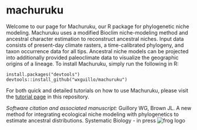 # machuruku
Welcome to our page for Machuruku, our R package for phylogenetic niche modeling. Machuruku uses a modified Bioclim niche-modeling method and ancestral character estimation to reconstruct ancestral niches. Input data consists of present-day climate rasters, a time-calibrated phylogeny, and taxon occurrence data for all tips. Ancestral niche models can be projected into additionally provided paleoclimate data to visualize the geographic origins of a lineage. 
To install Machuruku, simply run the following in R:
```
install.packages("devtools")
devtools::install_github("wxguillo/machuruku")
```
For both quick and detailed tutorials on how to use Machuruku, please visit the [tutorial page](https://github.com/wxguillo/machuruku/tree/main/tutorial) in this repository.

*Software citation and associated manuscript:* Guillory WG, Brown JL. A new method for integrating ecological niche modeling with phylogenetics to estimate ancestral distributions. Systematic Biology - in press
![frog logo](https://github.com/wxguillo/machuruku/blob/main/tutorial/images/machurukuLogoShamelessFrog.jpg)
